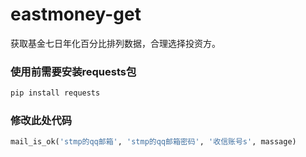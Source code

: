 # eastmoney-get
获取基金七日年化百分比排列数据，合理选择投资方。
### 使用前需要安装requests包
~~~bash
pip install requests
~~~

### 修改此处代码
~~~python
mail_is_ok('stmp的qq邮箱', 'stmp的qq邮箱密码', '收信账号s', massage)
~~~

